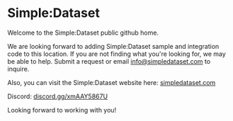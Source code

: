 # Simple:Dataset

Welcome to the Simple:Dataset public github home. 

We are looking forward to adding Simple:Dataset sample and integration code to this location. If you are not finding what you're looking for, we may be able to help. Submit a request or email info@simpledataset.com to inquire. 

Also, you can visit the Simple:Dataset website here: [simpledataset.com](https://www.simpledataset.com)

Discord: [discord.gg/xmAAY5867U](https://discord.gg/xmAAY5867U)

Looking forward to working with you!
